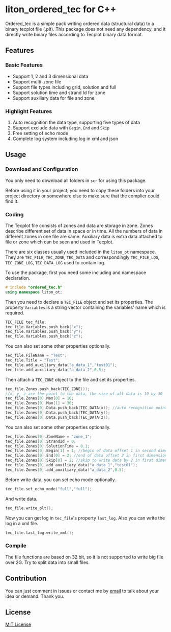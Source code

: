 # liton_ordered_tec for C++

Ordered_tec is a simple pack writing ordered data (structural data) to a binary tecplot file (.plt). This package does not need any dependency, and it directly write binary files according to Tecplot binary data format.

## Features

### Basic Features
* Support 1, 2 and 3 dimensional data
* Support multi-zone file
* Support file types including grid, solution and full
* Support solution time and strand Id for zone
* Support auxiliary data for file and zone

### Highlight Features
1. Auto recognition the data type, supporting five types of data
2. Support exclude data with `Begin`, `End` and `Skip`
3. Free setting of echo mode
4. Complete log system including log in xml and json

## Usage

### Download and Configuration
You only need to download all folders in `scr`  for using this package.

Before using it in your project, you need to copy these folders into your project directory or somewhere else to make sure that the complier could find it. 

### Coding
The Tecplot file consists of zones and data are storage in zone. Zones describe different set of data in space or in time. All the numbers of data in different zones in one file are same. Auxiliary data is extra data attached to file or zone which can be seen and used in Tecplot.

There are six classes usually used included in the `liton_ot` namespace. They are `TEC_FILE`, `TEC_ZONE`, `TEC_DATA` and correspondingly `TEC_FILE_LOG`, `TEC_ZONE_LOG`, `TEC_DATA_LOG` used to contain log.

To use the package, first you need some including and namespace declaration.
```c++
# include "ordered_tec.h"
using namespace liton_ot;
```

Then you need to declare a `TEC_FILE` object and set its properties. The property `Variables` is a string vector containing the variables' name which is required.
```c++
TEC_FILE tec_file;
tec_file.Variables.push_back("x");
tec_file.Variables.push_back("y");
tec_file.Variables.push_back("z");
```
You can also set some other properties optionally.
```c++
tec_file.FileName = "Test";
tec_file.Title = "Test";
tec_file.add_auxiliary_data("a_data_1","test01");
tec_file.add_auxiliary_data("a_data_2",0.5);
```

Then attach a `TEC_ZONE` object to the file and set its properties.
```c++
tec_file.Zones.push_back(TEC_ZONE());
//x, y, z are the point to the data, the size of all data is 10 by 30
tec_file.Zones[0].Max[0] = 10;
tec_file.Zones[0].Max[1] = 30;
tec_file.Zones[0].Data.push_back(TEC_DATA(x)); //auto recognition point type
tec_file.Zones[0].Data.push_back(TEC_DATA(y));
tec_file.Zones[0].Data.push_back(TEC_DATA(z));
```

You can also set some other properties optionally.
```c++
tec_file.Zones[0].ZoneName = "zone_1";
tec_file.Zones[0].StrandId = 0;
tec_file.Zones[0].SolutionTime = 0.1;
tec_file.Zones[0].Begin[1] = 1; //begin of data offset 1 in second dimension
tec_file.Zones[0].End[0] = 2; //end of data offset 2 in first dimension
tec_file.Zones[0].Skip[0] = 2; //skip to write data by 2 in first dimension
tec_file.Zones[0].add_auxiliary_data("a_data_1","test01");
tec_file.Zones[0].add_auxiliary_data("a_data_2",0.5);
```

Before write data, you can set echo mode optionally.
```c++
tec_file.set_echo_mode("full","full");
```

And write data.
```c++
tec_file.write_plt();
```

Now you can get log in `tec_file`'s property `last_log`. Also you can write the log in a xml file.
```c++
tec_file.last_log.write_xml();
```

### Compile
The file functions are based on 32 bit, so it is not supported to write big file over 2G. Try to split data into small files.

## Contribution
You can just comment in issues or contact me by [email](mailto:luan_ming_yi@126.com) to talk about your idea or demand. Thank you.

## License
[MIT License](https://opensource.org/licenses/MIT)

